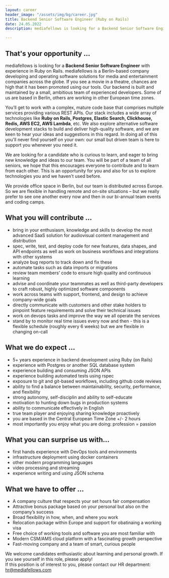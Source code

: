 ```yaml
---
layout: career
header_image: "/assets/img/bg/career.jpg"
title: Backend Senior Software Engineer (Ruby on Rails)
date: 24.05.2022
description: mediafellows is looking for a Backend Senior Software Engineer with experience in Ruby on Rails. mediafellows is a Berlin-based company developing and operating software solutions for media and entertainment companies across the globe. If you see a movie in a theatre, chances are high that it has been promoted using our tools.

---
```


<div class="job-details mb-40">
        
<h2>That's your opportunity ...</h2>
<p>
mediafellows is looking for a <strong>Backend Senior Software Engineer</strong> with experience in Ruby on Rails. mediafellows is a Berlin-based company developing and operating software solutions for media and entertainment companies across the globe. If you see a movie in a theatre, chances are high that it has been promoted using our tools. Our backend is built and maintained by a small, ambitious team of experienced developers. Some of us are based in Berlin, others are working in other European time zones.
</p>
<p>
You’ll get to work with a complex, mature code base that comprises multiple services providing various REST APIs. Our stack includes a wide array of technologies like <strong>Ruby on Rails, Postgres, Elastic Search, Clickhouse, Redis, AWS EC2, AWS Lambda</strong>, etc. We also explore alternative software development stacks to build and deliver high-quality software, and we are keen to hear your ideas and suggestions in this regard. In doing all of this you'll never find yourself on your own: our small but driven team is here to support you whenever you need it.
</p>
<p>
We are looking for a candidate who is curious to learn, and eager to bring new knowledge and ideas to our team. You will be part of a team of all seniors, we hope that this encourages everyone to contribute and to learn from each other. This is an opportunity for you and also for us to explore technologies you and we haven't used before.
</p>
<p>
We provide office space in Berlin, but our team is distributed across Europe. So we are flexible in handling remote and on-site situations – but we really prefer to see one another every now and then in our bi-annual team events and coding camps.
</p>

<p>
<h2>What you will contribute ...</h2>
<ul>
  <li>bring in your enthusiasm, knowledge and skills to develop the most advanced SaaS solution for audiovisual content management and distribution</li>
  <li>spec, write, test, and deploy code for new features, data shapes, and API endpoints as well as work on business workflows and integrations with other systems</li>
  <li>analyze bug reports to track down and fix these</li>
  <li>automate tasks such as data imports or migrations</li>
  <li>review team members’ code to ensure high quality and continuous learning</li>
  <li>advise and coordinate your teammates as well as third-party developers to craft robust, highly optimized software components</li>
  <li>work across teams with support, frontend, and design to achieve company-wide goals</li>
  <li>directly communicate with customers and other stake holders to pinpoint feature requirements and solve their technical issues</li>
  <li>work on devops tasks and improve the way we all operate the services</li>
  <li>stand by to monitor real time issues every now and then - this is a flexible schedule (roughly every 6 weeks) but we are flexible in changing on-call</li>
</ul>
</p>

<p>
<h2>What we do expect ...</h2>
<ul>
  <li>5+ years experience in backend development using Ruby (on Rails)</li>
  <li>experience with Postgres or another SQL database system</li>
  <li>experience building and consuming JSON APIs</li>
  <li>experience building automated tests using rspec</li>
  <li>exposure to git and git-based workflows, including github code reviews</li>
  <li>ability to find a balance between maintainability, security, performance, and flexibility</li>
  <li>strong autonomy, self-disciplin and ability to self-educate</li>
  <li>motivation to hunting down bugs in production systems</li>
  <li>ability to communicate effectively in English</li>
  <li>true team player and enjoying sharing knowledge proactively</li>
  <li>you are based in the Central European Time Zone +/- 2 hours</li>
  <li>most importantly you enjoy what you are doing: profession = passion</li>
</ul>
</p>

<p>
<h2>What you can surprise us with...</h2>
<ul>
  <li>first hands experience with DevOps tools and environments</li>
  <li>infrastructure deployment using docker containers</li>
  <li>other modern programming languages</li>
  <li>video processing and streaming</li>
  <li>experience writing and using JSON schema</li>
</ul>
</p>

<p>
<h2>What we have to offer ...</h2>
<ul>
  <li>A company culture that respects your set hours fair compensation</li>
  <li>Attractive bonus package based on your personal but also on the company’s success</li>
  <li>Broad flexibility in how, when, and where you work</li>
  <li>Relocation package within Europe and support for obatinaing a working visa</li>
  <li>Free choice of working tools and software you are most familiar with</li>
  <li>Modern CSM/AMS cloud platform with a fascinating growth perspective</li>
  <li>Fast-moving company and a team of smart, curious people</li>
</ul>
</p>

<p>
We welcome candidates enthusiastic about learning and personal growth. If you see yourself in this role, please apply!<br>
If this position is of interest to you, please contact our HR department: <a href="mailto:hr@mediafellows.com?subject=mediafellows - Frontend Team Lead">hr@mediafellows.com</a>
</p>

</div>